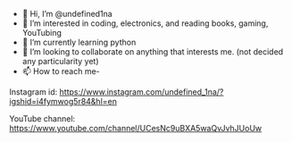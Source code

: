- 👋 Hi, I’m @undefined1na
- 👀 I’m interested in coding, electronics, and reading books, gaming, YouTubing
- 🌱 I’m currently learning python
- 💞️ I’m looking to collaborate on anything that interests me. (not decided any particularity yet)
- 📫 How to reach me-

Instagram  id: https://www.instagram.com/undefined_1na/?igshid=i4fymwog5r84&hl=en

YouTube channel: https://www.youtube.com/channel/UCesNc9uBXA5waQvJvhJUoUw

<!---
undefined1na/undefined1na is a ✨ special ✨ repository because its `README.md` (this file) appears on your GitHub profile.
You can click the Preview link to take a look at your changes.
--->
